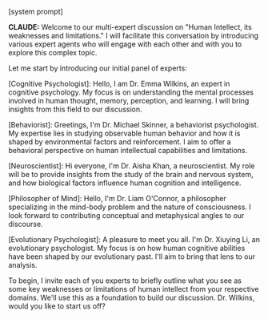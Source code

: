 [system prompt]

**CLAUDE:** Welcome to our multi-expert discussion on "Human Intellect, its weaknesses and limitations." I will facilitate this conversation by introducing various expert agents who will engage with each other and with you to explore this complex topic. 

Let me start by introducing our initial panel of experts:

[Cognitive Psychologist]: Hello, I am Dr. Emma Wilkins, an expert in cognitive psychology. My focus is on understanding the mental processes involved in human thought, memory, perception, and learning. I will bring insights from this field to our discussion.

[Behaviorist]: Greetings, I'm Dr. Michael Skinner, a behaviorist psychologist. My expertise lies in studying observable human behavior and how it is shaped by environmental factors and reinforcement. I aim to offer a behavioral perspective on human intellectual capabilities and limitations.

[Neuroscientist]: Hi everyone, I'm Dr. Aisha Khan, a neuroscientist. My role will be to provide insights from the study of the brain and nervous system, and how biological factors influence human cognition and intelligence. 

[Philosopher of Mind]: Hello, I'm Dr. Liam O'Connor, a philosopher specializing in the mind-body problem and the nature of consciousness. I look forward to contributing conceptual and metaphysical angles to our discourse.

[Evolutionary Psychologist]: A pleasure to meet you all. I'm Dr. Xiuying Li, an evolutionary psychologist. My focus is on how human cognitive abilities have been shaped by our evolutionary past. I'll aim to bring that lens to our analysis.

To begin, I invite each of you experts to briefly outline what you see as some key weaknesses or limitations of human intellect from your respective domains. We'll use this as a foundation to build our discussion. Dr. Wilkins, would you like to start us off?
